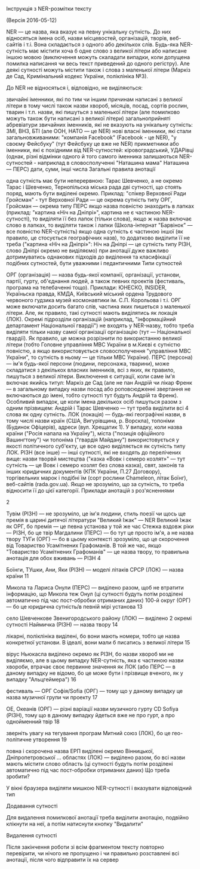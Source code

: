 Інструкція з NER-розмітки тексту

(Версія 2016-05-12)

NER — це назва, яка вказує на певну унікальну сутність. До них відносяться імена осіб, назви місцевостей, організацій, творів, веб-сайтів і т.і. Вона складається з одного або декількох слів. Будь-яка NER-сутність має містити хоча б одне слово з великої літери або написане іншою мовою (виключення можуть скаладати випадки, коли допущена помилка написання чи весь текст приведений до одного регістру). Але деякі сутності можуть містити також і слова з маленької літери (Маркіз де Сад, Кримінальний кодекс України, поліклініка №3).

До NER не відносяться і, відповідно, не виділяються:

звичайні іменники, які по тим чи іншим причинам написані з великої літери
в тому числі також назви хвороб, місяців, посад, сортів рослин, тварин і т.п. назви, які пишуться з маленької літери (але помилково можуть також бути написані з великої літери)
загальноприйняті абревіатури звичайних іменників, які не вказують на унікальну сутність: ЗМІ, ВНЗ, БТІ (але ООН, НАТО — це NER)
нові власні іменники, які стали загальновживаними: "компанія Facebook" (Facebook - це NER), "у своєму Фейсбуку" (тут Фейсбуку це вже не NER)
прикметники або іменники, які є похідними від NER-сутностей: кіровоградський, УДАРівці (однак, різні відмінки одного й того самого іменника залишаються NER-сутностей - наприклад в словосполученні "Наташина мама" Наташина — ПЕРС)
дати, суми, інші числа
Загальні правила анотації

одна сутність має бути неперервною: Тарас Шевченко, а не окремо Тарас і Шевченко, Тернопільска міська рада
дві сутності, що стоять поряд, мають бути виділені окремо. Приклад: "спікер Верховної Ради Гройсман" - тут Верховної Ради — це окрема сутність типу ОРГ, Гройсман — окрема типу ПЕРС
якщо назва повністю знаходить в лапках (приклад: "картина «Ніч на Дніпрі»", картина не є частиною NER-сутності), то виділяти її без лапок (тільки слова), якщо ж назва включає слово в лапках, то виділяти також і лапки (Школа-інтернат "Барвінок" — все повністю NER-сутність)
якщо одна сутність є частиною іншої (як правило, це стосується географічних назв), то додатково виділити її не треба ("картина «Ніч на Дніпрі»": Ніч на Дніпрі — це сутність типу РІЗН, слово Дніпрі окремо не виділяємо)
при анотації дуже важливо дотримуватись однакових підходів до виділення та класифікації подібних сутностей, бути уважними і педантичними
Типи сутностей

ОРГ (організація) — назва будь-якої компанії, організації, установи, партії, гурту, об'єднання людей, а також певних проектів (фестиваль, програма на телебаченні тощо). Приклади: ЮНЕСКО, INSIDER, Україньска правда, КМДА, Київський міський ордена Трудового червоного гудзика музей космонавтики ім. С.П. Корольова і т.і. ОРГ може включати досить багато слів, частина яких пишеться з маленької літери. Але, як правило, такі сутності мають виділятись як локація (ЛОК). Окремі підрозділи організацій (наприклад, "інформаційний департамент Національної гвардії") не входять у NER-назву, тобто треба виділяти тільки назву самої організації організацію (тут — Національної гвардії). Як правило, це можна розрізнити по використанню великої літери (тобто Головне управління МВС України в м.Києві є сутністю повністю, а якщо використовується словосполучення "управління МВС України", то сутність в ньому — це тільки МВС України).
ПЕРС (персона) — ім'я будь-якої персони (людини, персонажа, тварини), може складатися з декількох власних іменників, всі з яких, як правило, пишуться з великої літери. Виключення є ситуації, коли саме ім'я включає якийсь титул: Маркіз де Сад (але не пан Андрій чи лікар Френк — в загальному випадку назви посад або роповсюдженні звертання не включаються до імені, тобто сутності тут будуть Андрій та Френк). Особливий випадок, це коли імена декількох осіб пишуться разом з одним прізвищем: Андрій і Тарас Шевченко — тут треба виділити всі 4 слова як одну сутність.
ЛОК (локація) — будь-які географічні назви, в тому числі назви країн (CША, Вигурівщина, р. Ворскла), топоніми (Будинок Офіцерів), адреси (вул. Хрещатик 1). У випадку, коли назва країни ("Росія напала на Україну"), міста ("позиція офіційного Вашингтону") чи топоніма ("гвардія Майдану") використовується у якості політичного суб'єкту, це все одно виділяється як сутність типу ЛОК.
РІЗН (все інше) — інші сутності, які не входять до перелічених вище: назви творвй мистецтва ("казка «Вовк і семеро козлят»" — тут сутність — це Вовк і семеро козлят без слова казка), свят, законів та інших юридичних документів (КПК України, П.27 Договору), торгівельних марок і подібні їм (сорт рослини Chameleon, літак Боїнг), веб-сайтів (rada.gov.ua). Якщо не зрозуміло, що за сутність, то треба відносити її до цієї категорії.
Приклади анотацій з роз'ясненнями

2

Тувім (РІЗН) — не зрозуміло, це ім'я людини, стиль поезії чи щось ще
премія в царині дитячої літератури "Великий Іжак" — NER Великий Іжак як ОРГ, бо премія — це певна установа
у той же час Стежка вздовж ріки — РІЗН, бо це твір
Магдалини (ПЕРС) — бо тут це просто ім'я, а не назва твору
ТУГи (ОРГ) — бо в цьому контексті зрозуміло, що це скорочення від Товариство Усамітнених Графоманів. В той же час, якщо "Товариство Усамітнених Графоманів" — це назва твору, то правильна анотація для обох вживань — РІЗН
4

Боїнги, ТУшки, Ани, Яки (РІЗН) — моделі літаків
СРСР (ЛОК) — назва країни
11

Микола та Лариса Онули (ПЕРС) — виділено разом, щоб не втратити інформацію, що Микола теж Онул (ці сутності будуть потім розділені автоматично під час пост-обробки отриманих даних)
100-й округ (ОРГ) — бо це юридична сутність/в певній мірі установа
13

село Шевченкове Звенигородського району (ЛОК) — виділено 2 окремі сутності
Наймичка (РІЗН) — назва твору
14

лікарні, поліклініка виділені, бо вони мають номери, тобто це назва конкретної установи. В ідеалі, вони мали б писатись з великої літери
15

вірус Ньюкасла виділено окремо як РІЗН, бо назви хвороб ми не виділяємо, але в цьому випадку NER-сутність, яка є частиною назви хвороби, втрачає своє первинне значення як ЛОК (або ПЕРС — в даному випадку не відомо, бо це може бути і прізвище вченого, як у випадку "Альцгеймера")
16

фестиваль — ОРГ
Софія/Sofia (ОРГ) — тому що у даному випадку це назва музичної групи чи проекту
17

ОЕ, Океанів (ОРГ) — різні варіації назви музичного гурту
CD Sofiya (РІЗН), тому що в даному випадку йдеться вже не про гурт, а про однойменний твір
18

зверніть увагу на тегування програм
Митний союз (ЛОК), бо це гео-політичне утворення
19

повна і скорочена назва ЕРП виділені окремо
Вінницької, Дніпропетровської ... областях (ЛОК) — виділено разом, бо всі назви мають містити слово область (ці сутності будуть потім розділені автоматично під час пост-обробки отриманих даних)
Що треба зробити?

У вікні браузера виділяти мишкою NER-сутності і вказувати відповідний тип

Додавання сутності

Для видалення помилкової анотації треба виділити анотацію, подвійно клікнути на неї, а потім натиснути кнопку "Видалити"

Видалення сутності

Після закінчення роботи зі всім фрагментом тексту повторно перевірити, чи нічого не пропущено і чи правильно розставлені всі анотації, після чого відправити їх на сервер